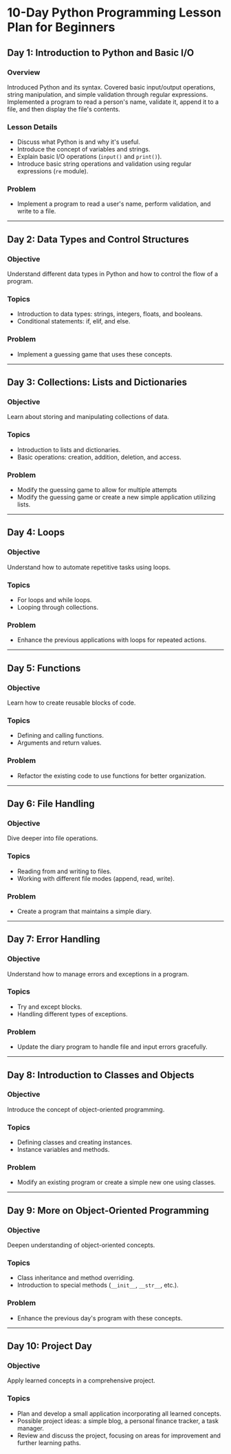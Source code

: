 # 10-Day Python Programming Lesson Plan for Beginners


## Day 1: Introduction to Python and Basic I/O

### Overview
Introduced Python and its syntax. Covered basic input/output operations, string manipulation, and simple validation through regular expressions. Implemented a program to read a person's name, validate it, append it to a file, and then display the file's contents.

### Lesson Details
- Discuss what Python is and why it's useful.
- Introduce the concept of variables and strings.
- Explain basic I/O operations (`input()` and `print()`).
- Introduce basic string operations and validation using regular expressions (`re` module).

### Problem
- Implement a program to read a user's name, perform validation, and write to a file.


---

## Day 2: Data Types and Control Structures

### Objective
Understand different data types in Python and how to control the flow of a program.

### Topics
- Introduction to data types: strings, integers, floats, and booleans.
- Conditional statements: if, elif, and else.

### Problem
- Implement a guessing game that uses these concepts.

---

## Day 3: Collections: Lists and Dictionaries

### Objective
Learn about storing and manipulating collections of data.

### Topics
- Introduction to lists and dictionaries.
- Basic operations: creation, addition, deletion, and access.

### Problem
- Modify the guessing game to allow for multiple attempts
- Modify the guessing game or create a new simple application utilizing lists.

---

## Day 4: Loops

### Objective
Understand how to automate repetitive tasks using loops.

### Topics
- For loops and while loops.
- Looping through collections.

### Problem
- Enhance the previous applications with loops for repeated actions.

---

## Day 5: Functions

### Objective
Learn how to create reusable blocks of code.

### Topics
- Defining and calling functions.
- Arguments and return values.

### Problem
- Refactor the existing code to use functions for better organization.

---

## Day 6: File Handling

### Objective
Dive deeper into file operations.

### Topics
- Reading from and writing to files.
- Working with different file modes (append, read, write).

### Problem
- Create a program that maintains a simple diary.

---

## Day 7: Error Handling

### Objective
Understand how to manage errors and exceptions in a program.

### Topics
- Try and except blocks.
- Handling different types of exceptions.

### Problem
- Update the diary program to handle file and input errors gracefully.

---

## Day 8: Introduction to Classes and Objects

### Objective
Introduce the concept of object-oriented programming.

### Topics
- Defining classes and creating instances.
- Instance variables and methods.

### Problem
- Modify an existing program or create a simple new one using classes.

---

## Day 9: More on Object-Oriented Programming

### Objective
Deepen understanding of object-oriented concepts.

### Topics
- Class inheritance and method overriding.
- Introduction to special methods (`__init__`, `__str__`, etc.).

### Problem
- Enhance the previous day's program with these concepts.

---

## Day 10: Project Day

### Objective
Apply learned concepts in a comprehensive project.

### Topics
- Plan and develop a small application incorporating all learned concepts.
- Possible project ideas: a simple blog, a personal finance tracker, a task manager.
- Review and discuss the project, focusing on areas for improvement and further learning paths.

